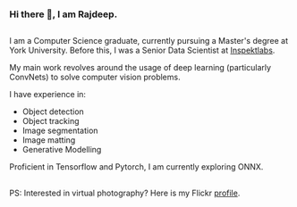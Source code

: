 ### Hi there 👋, I am Rajdeep.

## 
I am a Computer Science graduate, currently pursuing a Master's degree at York University. Before this, I was a Senior Data Scientist at [Inspektlabs](https://inspektlabs.com/). 
 
My main work revolves around the usage of deep learning (particularly ConvNets) to solve computer vision problems.

I have experience in: 
- Object detection
- Object tracking
- Image segmentation
- Image matting
- Generative Modelling

Proficient in Tensorflow and Pytorch, I am currently exploring ONNX.

##

PS: Interested in virtual photography? Here is my Flickr [profile](https://www.flickr.com/photos/192767811@N05/).
<!--
**rdutta1999/rdutta1999** is a ✨ _special_ ✨ repository because its `README.md` (this file) appears on your GitHub profile.

Here are some ideas to get you started:

- 🔭 I’m currently working on ...
- 🌱 I’m currently learning ...
- 👯 I’m looking to collaborate on ...
- 🤔 I’m looking for help with ...
- 💬 Ask me about ...
- 📫 How to reach me: ...
- 😄 Pronouns: ...
- ⚡ Fun fact: ...
-->

